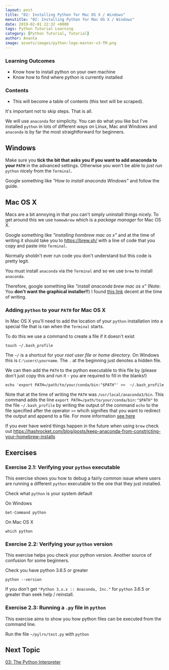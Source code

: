 ```yaml
---
layout: post
title: "02: Installing Python for Mac OS X / Windows"
menutitle: "02: Installing Python for Mac OS X / Windows"
date: 2019-02-01 22:32 +0000
tags: Python Tutorial Learning
category: [Python Tutorial, Tutorial]
author: Ananta
image: assets/images/python-logo-master-v3-TM.png
---
```


### Learning Outcomes

- Know how to install python on your own machine
- Know how to find where python is currently installed

### Contents

- This will become a table of contents (this text will be scraped).

It's important not to skip steps. That is all.

We will use `anaconda` for simplicity. You can do what you like but I've installed `python` in lots of different ways on Linux, Mac and Windows and `anaconda` is by far the most straightforward for beginners.

## Windows

Make sure you **tick the bit that asks you if you want to add anaconda to your `PATH`** in the advanced settings. Otherwise you won't be able to *just run* `python` nicely from the `Terminal`.

Google something like *"How to install anaconda Windows"* and follow the guide.

## Mac OS X

Macs are a bit annoying in that you can't simply uninstall things nicely. To get around this we use `homewbrew` which is a *package manager* for Mac OS X.

Google something like *"installing hombrew mac os x"* and at the time of writing it should take you to <https://brew.sh/> with a line of code that you copy and paste into `Terminal`.

Normally sholdn't ever run code you don't understand but this code is pretty legit.

You must install `anaconda` via the `Terminal` and so we use `brew` to install `anaconda`.

Therefore, google something like *"install anaconda brew mac os x"* (Note: You **don't want the graphical installer!!**) I found [this link](https://stackoverflow.com/a/42505012/4013571) decent at the time of writing.

### Adding `python` to your `PATH` for Mac OS X

In Mac OS X you'll need to add the location of your `python` installation into a special file that is ran when the `Terminal` starts.

To do this we use a command to create a file if it doesn't exist

    touch ~/.bash_profile

The `~/` is a shortcut for your *root user file* or *home directory*. On Windows this is `C:\users\yourname`. The `.` at the beginning just denotes a hidden file.

We can then add the `PATH` to the python executable to this file by (please don't just copy this and run it - you are required to fill in the blanks!)

    echo 'export PATH=/path/to/your/conda/bin:"$PATH"' >>  ~/.bash_profile

Note that at the time of writing the `PATH` was `/usr/local/anaconda3/bin`. This command adds the line `export PATH=/path/to/your/conda/bin:"$PATH"` to the file `~/.bash_profile` by writing the output of the command `echo` to the file specified after the operator `>>` whcih signifies that you want to redirect the output and append to a file. For more information [see here](https://ss64.com/osx/syntax-redirection.html)

If you ever have weird things happen in the future when using `brew` check out <https://hashrocket.com/blog/posts/keep-anaconda-from-constricting-your-homebrew-installs>

## Exercises

### Exercise 2.1: Verifying your `python` executable

This exercise shows you how to debug a fairly common issue where users are running a different `python` executable to the one that they just installed.

Check what `python` is your system default

On Windows

    Get-Command python

On Mac OS X

    which python

### Exercise 2.2: Verifying your `python` version

This exercise helps you check your python version. Another source of confusion for some beginners.

Check you have python 3.6.5 or greater

    python --version

If you don't get `"Python 3.x.x :: Anaconda, Inc."` for `python` 3.6.5 or greater than seek help / reinstall.

### Exercise 2.3: Running a `.py` file in `python`

This exercise aims to show you how python files can be executed from the command line.

Run the file `~/pylrn/test.py` with `python`

## Next Topic

[03: The Python Interpreter](https://gowoogle.com/03-The-python-interpreter/)
